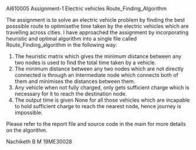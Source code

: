 AI610005
Assignment-1
Electric vehicles
Route_Finding_Algorithm

The assignment is to solve an electric vehicle problem by finding the best posssible route to optimisethe time taken by the electric vehicles which are travelling across cities. I have approached the assignment by incorporating heuristic and optimal algorithm into a single file called Route_Finding_algorithm in the following way:

1) The heuristic matrix which gives the minimum distance between any two nodes is used to find the total time taken by a vehicle.
2) The minimum distance between any two nodes which are not directly connected is through an intermediate node which connects both of them and minimises the distances between them.
3) Any vehicle when not fully charged, only gets sufficient charge which is necessary for it to reach the destination node.
4) The output time is given None for all those vehicles which are incapable to hold sufficient charge to reach the nearest node, hence journey is impossible.

Please refer to the report file and source code in the main for more details on the algorithm.

Nachiketh B M
19ME30028
